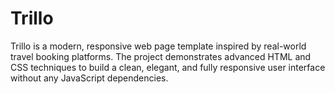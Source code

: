 # Trillo
Trillo is a modern, responsive web page template inspired by real-world travel booking platforms. The project demonstrates advanced HTML and CSS techniques to build a clean, elegant, and fully responsive user interface without any JavaScript dependencies.

